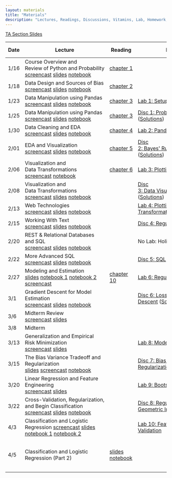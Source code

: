 ```yaml
---
layout: materials
title: "Materials"
description: "Lectures, Readings, Discussions, Vitamins, Lab, Homework, Project"
---
```


[TA Section Slides](https://drive.google.com/open?id=1orx-o3R6LIRZqdkKGRQHKRg2lVdjxZ4e)

Date | Lecture | Reading | Discussion & Lab | Vitamin | Homework & Project
---- | ------- | ------- | ---------------- | ------- | ------------------ 
1/16 | Course Overview and Review of Python and Probability <br /> [screencast](https://www.youtube.com/watch?v=7tg0UbslRQY) [slides](http://www.ds100.org/sp18/assets/lectures/lec01/01-intro-to-data100_v2.pdf) [notebook](http://www.ds100.org/sp18/assets/lectures/lec01/Data_Science_Lifecycle.html) | [chapter 1](https://www.textbook.ds100.org/ch01/the_data_science_lifecycle.html) |||
1/18 | Data Design and Sources of Bias <br /> [screencast](https://www.youtube.com/watch?v=uFY71pYEcVc) [slides](assets/lectures/lec02/02-data-generation-ds100.pdf) [notebook](assets/lectures/lec02/02-data-generation-ds100.pdf) | [chapter 2](https://www.textbook.ds100.org/ch02/data_generation.html)|||
1/23 | Data Manipulation using Pandas <br /> [screencast](https://www.youtube.com/watch?v=hEqNyjEHYYs) [slides](assets/lectures/lec03/03-datatables-indexes-pandas.pdf) [notebook](assets/lectures/lec03/03-live-datatables-indexes-pandas.html) | [chapter 3](https://www.textbook.ds100.org/ch03/tabular_data.html) |  [Lab 1: Setup](https://github.com/DS-100/sp18/raw/master/zipfiles/lab01.zip) || [HW 1: Prereqs and Image Classification](https://github.com/DS-100/sp18/raw/master/zipfiles/hw1.zip)
1/25 | Data Manipulation using Pandas <br /> [screencast](https://www.youtube.com/watch?v=isMWogw-3RA) [slides](assets/lectures/lec03/03-groupby_and_pivot.pdf) [notebook](assets/lectures/lec03/03-groupby-notes.html) | [chapter 3](https://www.textbook.ds100.org/ch03/tabular_data.html) | [Disc 1: Probability and Sampling](assets/discussions/disc01.pdf) <br />([Solutions](assets/discussions/disc01-sol.pdf)) | [vitamin 1](https://goo.gl/forms/ps7OJXLi6Tiv38eB3)|
1/30 | Data Cleaning and EDA <br /> [screencast](https://www.youtube.com/watch?v=-mOqumUU9sM) [slides](assets/lectures/lec05/05-EDA-and-Cleaning_v3.pdf) [notebook](assets/lectures/lec05/groupby_pivot_and_merge.html) | [chapter 4](https://www.textbook.ds100.org/ch04/data_cleaning.html) |  [Lab 2: Pandas](https://github.com/DS-100/sp18/raw/master/zipfiles/lab02.zip) ||[HW 2: Food Safety](https://github.com/DS-100/sp18/raw/master/zipfiles/hw2.zip)
2/01 | EDA and Visualization <br /> [screencast](https://www.youtube.com/watch?v=tpsso5AeghM) [slides](assets/lectures/lec06/06-EDA-Continued.pdf) [notebook](assets/lectures/lec05/groupby_pivot_and_merge.html) | [chapter 5](https://www.textbook.ds100.org/ch05/eda.html) | [Disc 2: Bayes' Rule and Data Visualization](assets/discussions/disc02.pdf) ([Solutions](assets/discussions/disc02-sol.pdf)) | [vitamin 2](https://goo.gl/forms/jeh0jMEVNi9Wafdo1)|
2/06 | Visualization and Data Transformations <br /> [screencast](https://www.youtube.com/watch?v=zM-3fezJUms) [notebook](assets/lectures/lec07/07-intro-matplotlib.html) | [chapter 6](https://www.textbook.ds100.org/ch06/visualization.html) | [Lab 3: Plotting](https://github.com/DS-100/sp18/raw/master/zipfiles/lab03.zip) | | [HW 3: Bike Sharing](https://github.com/DS-100/sp18/raw/master/zipfiles/hw3.zip)
2/08 | Visualization and Data Transformations <br /> [screencast](https://www.youtube.com/watch?v=mLXI4u2JXSA) [slides](assets/lectures/lec08/08-visualization.pptx)  [notebook](assets/lectures/lec08/08-figures.html) | | [Disc 3: Data Visualization and Log Transforms](assets/discussions/disc03.pdf) ([Solutions](assets/discussions/disc03-sol.pdf)) | [vitamin 3](https://goo.gl/forms/8iZGvuq9phTY9lFH3)|
2/13 | Web Technologies <br /> [screencast](https://www.youtube.com/watch?v=IRwxbEpD2qU) [slides](assets/lectures/lec09/09-Web-Technologies_v4.pdf)  [notebook](assets/lectures/lec09/code.zip) | | [Lab 4: Plotting, Smoothing, Transformation](https://github.com/DS-100/sp18/raw/master/zipfiles/lab04.zip)  | | [Project 1: Twitter Analysis](https://github.com/DS-100/sp18/raw/master/zipfiles/proj1.zip)
2/15 | Working With Text <br /> [screencast](https://www.youtube.com/watch?v=Yif8OtnzQwc) [slides](assets/lectures/lec10/lec10.pdf) [notebook](assets/lectures/lec10/lec10.html) | | [Disc 4: Regular Expressions](assets/discussions/disc04.pdf) ([Solutions](assets/discussions/disc04-sol.pdf)) | [vitamin 4](https://goo.gl/forms/Pb7iIdPBgGBUzvgx2)|
2/20 | REST & Relational Databases and SQL <br /> [screencast](https://www.youtube.com/watch?v=7XYvLa_luDg) [slides](assets/lectures/lec11/11-finish-web-begin-sql_v2.pdf) [notebook](assets/lectures/lec11/sql_introduction_part1.html) | | No Lab: Holiday (President's Day)||
2/22 | More Advanced SQL <br /> [screencast](https://www.youtube.com/watch?v=0rA3dH2k_zM) [slides](assets/lectures/lec12/12-databases-part2.pdf) [notebook](assets/lectures/lec12/sql_introduction_part2.html) | | [Disc 5: SQL](assets/discussions/disc05.pdf) ([Solutions](assets/discussions/disc05-sol.pdf)) | [vitamin 5](https://goo.gl/forms/WJFLW8GGrGXSmfHo1)|
2/27 | Modeling and Estimation <br /> [slides](assets/lectures/lec13/13-modeling-and-estimation.pdf) [notebook 1](assets/lectures/lec13/Estimation.html) [notebook 2](assets/lectures/lec13/convex-functions.html) [screencast](https://www.youtube.com/watch?v=oEYJyqFhO-4)| [chapter 10](https://www.textbook.ds100.org/ch10/modeling_estimation.html) | [Lab 6: Regular Expressions, SQL](https://github.com/DS-100/sp18/raw/master/zipfiles/lab06.zip) | | [HW 4: SQL](https://github.com/DS-100/sp18/raw/master/zipfiles/hw4.zip)
3/1 | Gradient Descent for Model Estimation <br /> [screencast](https://www.youtube.com/watch?v=YphRY-To4gM) [slides](assets/lectures/lec14/lec-14.html) [notebook](assets/lectures/lec14/Slides.ipynb) | | [Disc 6: Loss Functions & Gradient Descent](assets/discussions/disc06.pdf) ([Solutions](assets/discussions/disc06-sol.pdf)) ||
3/6 | Midterm Review <br /> [screencast](https://www.youtube.com/watch?v=sKr_wdD1evg) [slides](assets/lectures/lec15/15-midterm-review_v2.pdf) ||||
3/8 | Midterm <br /> ||||
3/13 | Generalization and Empirical Risk Minimization <br /> [screencast](https://www.youtube.com/watch?v=0PJzCp_zJm0) [slides](assets/lectures/lec16/16-probability_V3.pdf) | | [Lab 8: Modeling and Estimation](https://github.com/DS-100/sp18/raw/master/zipfiles/lab08.zip) || [Homework 5: Modeling](https://github.com/DS-100/sp18/raw/master/zipfiles/hw5.zip)
3/15 | The Bias Variance Tradeoff and Regularization <br /> [slides](assets/lectures/lec17/17-bias-variance-regularization.pdf) [screencast](https://www.youtube.com/watch?v=M5nkMZEc_o0) [notebook](assets/lectures/lec17/Bias_Variance_Regularization_Simplified.html) || [Disc 7: Bias Variance Tradeoff & Regularization](assets/discussions/disc07.pdf) ([Solutions](assets/discussions/disc07-sol.pdf)) | [vitamin 6](https://goo.gl/forms/Aydl9dWLIuvAZCW92) |
3/20 | Linear Regression and Feature Engineering <br /> [screencast](https://www.youtube.com/watch?v=jgPumzGP1pM) [slides](assets/lectures/lec19/19-linear_models_v2.pdf) | | [Lab 9: Bootstrap](https://github.com/DS-100/sp18/raw/master/zipfiles/lab09.zip) | | [Homework 6: Feature Engineering & Linear Models](https://github.com/DS-100/sp18/raw/master/zipfiles/hw6.zip)
3/22 | Cross-Validation, Regularization, and Begin Classification [screencast](https://www.youtube.com/watch?v=7XYvLa_luDghttps://www.youtube.com/watch?v=6AdMDzCRoN0) [slides](assets/lectures/lec20/20-cv_and_regularization_v3.pdf) [notebook](http://www.ds100.org/sp18/assets/lectures/lec20/code/FeatureEngineeringPart2.html) | | [Disc 8: Regularization, Cross Validation, Geometric Interpretation](assets/discussions/disc08.pdf)([Solutions](assets/discussions/disc08-sol.pdf)) | [vitamin 7](https://goo.gl/forms/humDcNLASsP3aNbB2) | 
4/3 | Classification and Logistic Regression [screencast](https://www.youtube.com/watch?v=d4OAb_Wd1wg) [slides](http://www.ds100.org/sp18/assets/lectures/lec21/21-classification_v2.pdf) [notebook 1](http://www.ds100.org/sp18/assets/lectures/lec21/code/LogisticRegressionPart1.html) [notebook 2](http://www.ds100.org/sp18/assets/lectures/lec21/code/LogisticRegressionPart2.html) | | [Lab 10: Feature Engineering and Cross-Validation](https://github.com/DS-100/sp18/raw/master/zipfiles/lab10.zip) |
4/5 | Classification and Logistic Regression (Part 2) | [slides](assets/lectures/lec22/22-classification_part2.pdf) [notebook](assets/lectures/lec22/MC-CentralLimit.html) | | [Disc 9: Logistic Regression & Bootstrap](assets/discussions/disc09.pdf)
